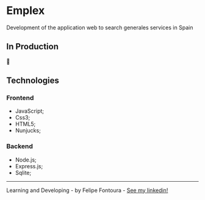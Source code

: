 # Emplex
 
Development of the application web to search generales services in Spain

## In Production 
:construction:

## Technologies

### Frontend

- JavaScript;
- Css3;
- HTML5;
- Nunjucks;


### Backend 

- Node.js;
- Express.js;
- Sqlite;

------
Learning and Developing - by Felipe Fontoura - [See my linkedin!](https://www.linkedin.com/in/fontourafelipe/) 
